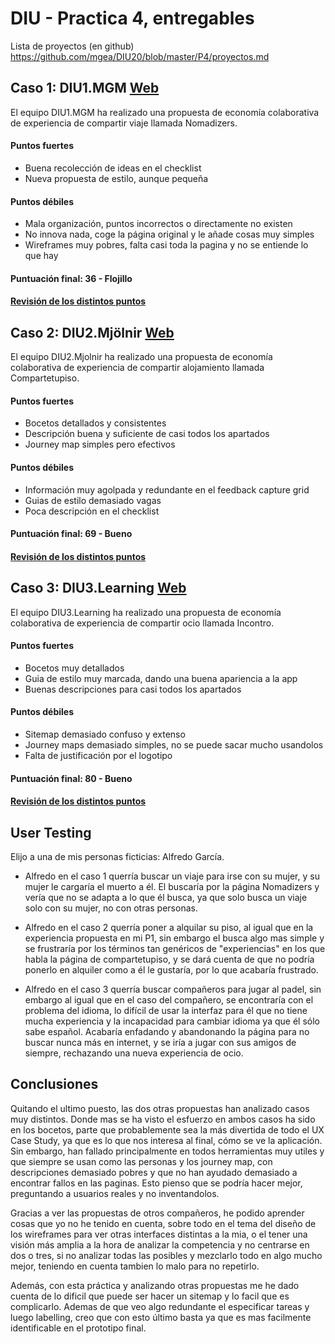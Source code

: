 # DIU - Practica 4, entregables

Lista de proyectos (en github) https://github.com/mgea/DIU20/blob/master/P4/proyectos.md


## Caso 1: DIU1.MGM	[Web](https://github.com/Manu8G/DIU20)

El equipo DIU1.MGM ha realizado una propuesta de economía colaborativa de experiencia de compartir viaje llamada Nomadizers.

#### Puntos fuertes

- Buena recolección de ideas en el checklist
- Nueva propuesta de estilo, aunque pequeña

#### Puntos débiles

- Mala organización, puntos incorrectos o directamente no existen
- No innova nada, coge la página original y le añade cosas muy simples
- Wireframes muy pobres, falta casi toda la pagina y no se entiende lo que hay

#### Puntuación final: 36 - Flojillo 

#### [Revisión de los distintos puntos](DIU1.MGM_review.pdf)


## Caso 2: DIU2.Mjölnir	[Web](https://github.com/Nintwarr/DIU20)

El equipo DIU2.Mjolnir ha realizado una propuesta de economía colaborativa de experiencia de compartir alojamiento llamada Compartetupiso.

#### Puntos fuertes

- Bocetos detallados y consistentes
- Descripción buena y suficiente de casi todos los apartados
- Journey map simples pero efectivos

#### Puntos débiles

- Información muy agolpada y redundante en el feedback capture grid
- Guias de estilo demasiado vagas
- Poca descripción en el checklist

#### Puntuación final: 69 - Bueno

#### [Revisión de los distintos puntos](/DIU2.Mjolnir_review.pdf)


## Caso 3: DIU3.Learning	[Web](https://github.com/salva12345678/DIU)

El equipo DIU3.Learning ha realizado una propuesta de economía colaborativa de experiencia de compartir ocio llamada Incontro.

#### Puntos fuertes

- Bocetos muy detallados 
- Guia de estilo muy marcada, dando una buena apariencia a la app
- Buenas descripciones para casi todos los apartados

#### Puntos débiles

- Sitemap demasiado confuso y extenso
- Journey maps demasiado simples, no se puede sacar mucho usandolos
- Falta de justificación por el logotipo 

#### Puntuación final: 80 - Bueno

#### [Revisión de los distintos puntos](/DIU3.Learning_review)

## User Testing

Elijo a una de mis personas ficticias: Alfredo García.

- Alfredo en el caso 1 querría buscar un viaje para irse con su mujer, y su mujer le cargaría el muerto a él. El buscaría por la página Nomadizers y vería que no se adapta a lo que él busca, ya que solo busca un viaje solo con su mujer, no con otras personas.
	
- Alfredo en el caso 2 querría poner a alquilar su piso, al igual que en la experiencia propuesta en mi P1, sin embargo el busca algo mas simple y se frustraría por los términos tan genéricos de "experiencias" en los que habla la página de compartetupiso, y se dará cuenta de que no podría ponerlo en alquiler como a él le gustaría, por lo que acabaría frustrado.
	
- Alfredo en el caso 3 querría buscar compañeros para jugar al padel, sin embargo al igual que en el caso del compañero, se encontraría con el problema del idioma, lo difícil de usar la interfaz para él que no tiene mucha experiencia y la incapacidad para cambiar idioma ya que él sólo sabe español. Acabaría enfadando y abandonando la página para no buscar nunca más en internet, y se iría a jugar con sus amigos de siempre, rechazando una nueva experiencia de ocio.


## Conclusiones

Quitando el ultimo puesto, las dos otras propuestas han analizado casos muy distintos. Donde mas se ha visto el esfuerzo en ambos casos ha sido en los bocetos, parte que probablemente sea la más divertida de todo el UX Case Study, ya que es lo que nos interesa al final, cómo se ve la aplicación. Sin embargo, han fallado principalmente en todos herramientas muy utiles y que siempre se usan como las personas y los journey map, con descripciones demasiado pobres y que no han ayudado demasiado a encontrar fallos en las paginas. Esto pienso que se podría hacer mejor, preguntando a usuarios reales y no inventandolos.

Gracias a ver las propuestas de otros compañeros, he podido aprender cosas que yo no he tenido en cuenta, sobre todo en el tema del diseño de los wireframes para ver otras interfaces distintas a la mia, o el tener una visión más amplia a la hora de analizar la competencia y no centrarse en dos o tres, si no analizar todas las posibles y mezclarlo todo en algo mucho mejor, teniendo en cuenta tambien lo malo para no repetirlo.

Además, con esta práctica y analizando otras propuestas me he dado cuenta de lo dificil que puede ser hacer un sitemap y lo facil que es complicarlo. Ademas de que veo algo redundante el especificar tareas y luego labelling, creo que con esto último basta ya que es mas facilmente identificable en el prototipo final.